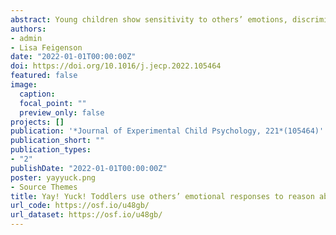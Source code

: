```yaml
---
abstract: Young children show sensitivity to others’ emotions, discriminating between facial expressions and using them to help guide their behavior. Beyond providing information about how others are feel- ing, emotional expressions also can support inferences about the non-social world. Here, in four experiments, we investigated 18- to 28-month-old children’s ability to use others’ emotional responses to reason about physical objects. We found that 24- to 26-month-old children successfully used an agent’s incongruent emotional responses (‘‘Yay! Yuck!”), but not congruent emotional responses (‘‘Yay! Wow!”) to infer the presence of multiple hidden objects (Experiment 1). When two different agents produced the incongruent emotional responses, children did not infer that multi- ple objects must be present (Experiment 2), implicating early recog- nition that different people can have different emotional reactions towards the same entity. Younger, 20-month-old children failed to use incongruent emotional responses to make inferences about hidden objects (Experiment 3), although they succeeded at using contrasting words in an otherwise identical task (‘‘A blick! A fep!”; Experiment 4). These results show that young children can use other people’s emotional responses to reason about the physical world—an ability that develops in the second year of life.
authors:
- admin
- Lisa Feigenson
date: "2022-01-01T00:00:00Z"
doi: https://doi.org/10.1016/j.jecp.2022.105464
featured: false
image:
  caption: 
  focal_point: ""
  preview_only: false
projects: []
publication: '*Journal of Experimental Child Psychology, 221*(105464)'
publication_short: ""
publication_types:
- "2"
publishDate: "2022-01-01T00:00:00Z"
poster: yayyuck.png
- Source Themes
title: Yay! Yuck! Toddlers use others’ emotional responses to reason about hidden objects
url_code: https://osf.io/u48gb/
url_dataset: https://osf.io/u48gb/
---
```

